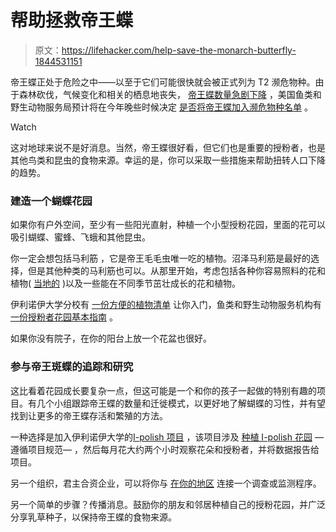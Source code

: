 # 帮助拯救帝王蝶

> 原文：<https://lifehacker.com/help-save-the-monarch-butterfly-1844531151>

帝王蝶正处于危险之中——以至于它们可能很快就会被正式列为 T2 濒危物种。由于森林砍伐，气候变化和相关的栖息地丧失， [帝王蝶数量急剧下降](https://www.nps.gov/articles/monarch-butterfly.htm#:~:text=Monarch%20butterflies%20need%20milkweed%20plants%20to%20lay%20their%20eggs.&text=NPS-,More%20than%20beautiful%2C%20monarch%20butterflies%20contribute%20to%20the%20health%20of,pollinate%20many%20types%20of%20wildflowers.&text=Monarch%20butterflies%20are%20also%20an,small%20animals%2C%20and%20other%20insects.) ，美国鱼类和野生动物服务局预计将在今年晚些时候决定 [是否将帝王蝶加入濒危物种名单](https://www.reconnectwithnature.org/news-events/the-buzz/monarchs-disappearing-illinois-how-you-can-help) 。

Watch

这对地球来说不是好消息。当然，帝王蝶很好看，但它们也是重要的授粉者，也是其他鸟类和昆虫的食物来源。幸运的是，你可以采取一些措施来帮助扭转人口下降的趋势。

### 建造一个蝴蝶花园

如果你有户外空间，至少有一些阳光直射，种植一个小型授粉花园，里面的花可以吸引蝴蝶、蜜蜂、飞蛾和其他昆虫。

你一定会想包括马利筋 ，它是帝王毛毛虫唯一吃的植物。沼泽马利筋是最好的选择，但是其他种类的马利筋也可以。从那里开始，考虑包括各种你容易照料的花和植物( [当地的](http://www.xerces.org/pollinator-resource-center) )以及一些能在不同季节茁壮成长的花和植物。

伊利诺伊大学分校有 [一份方便的植物清单](https://extension.illinois.edu/sites/default/files/plantapollinatorpocket_brochure.pdf) 让你入门，鱼类和野生动物服务机构有 [一份授粉者花园基本指南](https://www.fws.gov/midwest/news/PollinatorGarden.html) 。

如果你没有院子，在你的阳台上放一个花盆也很好。

### 参与帝王斑蝶的追踪和研究

这比看着花园成长要复杂一点，但这可能是一个和你的孩子一起做的特别有趣的项目。有几个小组跟踪帝王蝶的数量和迁徙模式，以更好地了解蝴蝶的习性，并有望找到让更多的帝王蝶存活和繁殖的方法。

一种选择是加入伊利诺伊大学的[I-polish 项目](https://ipollinate.illinois.edu/) ，该项目涉及 [种植 I-polish 花园](https://ipollinate.illinois.edu/step-1-plant-your-garden/) — 遵循项目规范— ，然后每月花大约两个小时观察花朵和授粉者，并将数据报告给项目。

另一个组织，君主合资企业，可以将你与 [在你的地区](https://monarchjointventure.org/get-involved/study-monarchs-citizen-science-opportunities) 连接一个调查或监测程序。

另一个简单的步骤？传播消息。鼓励你的朋友和邻居种植自己的授粉花园，并广泛分享乳草种子，以保持帝王蝶的食物来源。